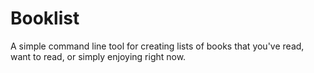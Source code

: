 Booklist
========

A simple command line tool for creating lists of books that you've read,
want to read, or simply enjoying right now.

